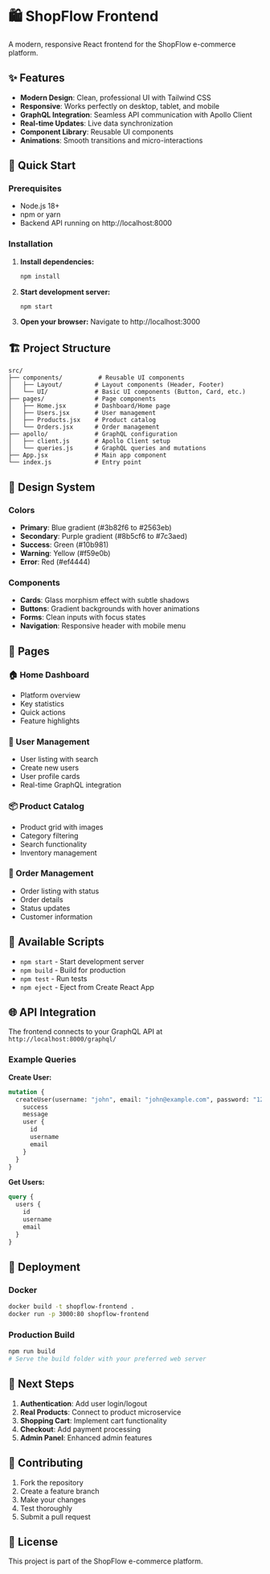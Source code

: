 # 🛍️ ShopFlow Frontend

A modern, responsive React frontend for the ShopFlow e-commerce platform.

## ✨ Features

- **Modern Design**: Clean, professional UI with Tailwind CSS
- **Responsive**: Works perfectly on desktop, tablet, and mobile
- **GraphQL Integration**: Seamless API communication with Apollo Client
- **Real-time Updates**: Live data synchronization
- **Component Library**: Reusable UI components
- **Animations**: Smooth transitions and micro-interactions

## 🚀 Quick Start

### Prerequisites
- Node.js 18+ 
- npm or yarn
- Backend API running on http://localhost:8000

### Installation

1. **Install dependencies:**
   ```bash
   npm install
   ```

2. **Start development server:**
   ```bash
   npm start
   ```

3. **Open your browser:**
   Navigate to http://localhost:3000

## 🏗️ Project Structure

```
src/
├── components/          # Reusable UI components
│   ├── Layout/         # Layout components (Header, Footer)
│   └── UI/             # Basic UI components (Button, Card, etc.)
├── pages/              # Page components
│   ├── Home.jsx        # Dashboard/Home page
│   ├── Users.jsx       # User management
│   ├── Products.jsx    # Product catalog
│   └── Orders.jsx      # Order management
├── apollo/             # GraphQL configuration
│   ├── client.js       # Apollo Client setup
│   └── queries.js      # GraphQL queries and mutations
├── App.jsx             # Main app component
└── index.js            # Entry point
```

## 🎨 Design System

### Colors
- **Primary**: Blue gradient (#3b82f6 to #2563eb)
- **Secondary**: Purple gradient (#8b5cf6 to #7c3aed)
- **Success**: Green (#10b981)
- **Warning**: Yellow (#f59e0b)
- **Error**: Red (#ef4444)

### Components
- **Cards**: Glass morphism effect with subtle shadows
- **Buttons**: Gradient backgrounds with hover animations
- **Forms**: Clean inputs with focus states
- **Navigation**: Responsive header with mobile menu

## 📱 Pages

### 🏠 Home Dashboard
- Platform overview
- Key statistics
- Quick actions
- Feature highlights

### 👥 User Management
- User listing with search
- Create new users
- User profile cards
- Real-time GraphQL integration

### 📦 Product Catalog
- Product grid with images
- Category filtering
- Search functionality
- Inventory management

### 🛒 Order Management
- Order listing with status
- Order details
- Status updates
- Customer information

## 🔧 Available Scripts

- `npm start` - Start development server
- `npm build` - Build for production
- `npm test` - Run tests
- `npm eject` - Eject from Create React App

## 🌐 API Integration

The frontend connects to your GraphQL API at `http://localhost:8000/graphql/`

### Example Queries

**Create User:**
```graphql
mutation {
  createUser(username: "john", email: "john@example.com", password: "123") {
    success
    message
    user {
      id
      username
      email
    }
  }
}
```

**Get Users:**
```graphql
query {
  users {
    id
    username
    email
  }
}
```

## 🚀 Deployment

### Docker
```bash
docker build -t shopflow-frontend .
docker run -p 3000:80 shopflow-frontend
```

### Production Build
```bash
npm run build
# Serve the build folder with your preferred web server
```

## 🎯 Next Steps

1. **Authentication**: Add user login/logout
2. **Real Products**: Connect to product microservice
3. **Shopping Cart**: Implement cart functionality
4. **Checkout**: Add payment processing
5. **Admin Panel**: Enhanced admin features

## 🤝 Contributing

1. Fork the repository
2. Create a feature branch
3. Make your changes
4. Test thoroughly
5. Submit a pull request

## 📄 License

This project is part of the ShopFlow e-commerce platform.
